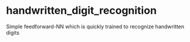 # handwritten_digit_recognition
Simple feedforward-NN which is quickly trained to recognize handwritten digits 

